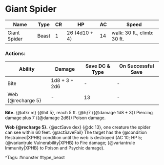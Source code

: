# Giant Spider

| Name | Type | CR | HP | AC | Speed |
|------|------|----|----|----|-------|
| Giant Spider | Beast | 1 | 26 (4d10 + 4) | 14 | walk: 30 ft., climb: 30 ft. |

### Actions:

| Ability | Damage | Save DC & Type | On Successful Save |
|---------|--------|----------------|--------------------|
| Bite | 1d8 + 3 + 2d6 | - | - |
| Web {@recharge 5} | - | 13 | - |


**Bite.** {@atkr m} {@hit 5}, reach 5 ft. {@h}7 ({@damage 1d8 + 3}) Piercing damage plus 7 ({@damage 2d6}) Poison damage.

**Web {@recharge 5}.** {@actSave dex} {@dc 13}, one creature the spider can see within 60 feet. {@actSaveFail} The target has the {@condition Restrained|XPHB} condition until the web is destroyed (AC 10; HP 5; {@variantrule Vulnerability|XPHB} to Fire damage; {@variantrule Immunity|XPHB} to Poison and Psychic damage).

^Tags: #monster #type_beast